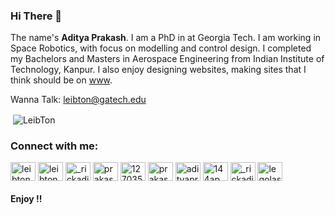 ### Hi There 👋
The name's **Aditya Prakash**. I am a PhD in at Georgia Tech. I am working in Space Robotics, with focus on modelling and control design. I completed my Bachelors and Masters in Aerospace Engineering from Indian Institute of Technology, Kanpur.
 I also enjoy designing websites, making sites that I think should be on [www](https://www.w3.org/WWW/).
  

Wanna Talk: [leibton@gatech.edu](mailto:leibton@gatech.edu)

<p>&nbsp;<img align="center" src="https://github-readme-stats.vercel.app/api?username=LeibTon&show_icons=true&locale=en&count_private=true&custom_title=What's Current Stats&theme=gotham" alt="LeibTon" /></p>
<h3 align="left">Connect with me:</h3>
<p align="left">
<a href="mailto:prakashaditya144@gmail.com" target="blank"><img align="center" src="https://cdn.jsdelivr.net/npm/simple-icons@3.0.1/icons/gmail.svg" alt="leibton" height="30" width="40" /></a>
<a href="https://codepen.io/leibton" target="blank"><img align="center" src="https://cdn.jsdelivr.net/npm/simple-icons@3.0.1/icons/codepen.svg" alt="leibton" height="30" width="40" /></a>
<a href="https://twitter.com/_rickaditya_" target="blank"><img align="center" src="https://cdn.jsdelivr.net/npm/simple-icons@3.0.1/icons/twitter.svg" alt="_rickaditya_" height="30" width="40" /></a>
<a href="https://linkedin.com/in/prakashaditya144" target="blank"><img align="center" src="https://cdn.jsdelivr.net/npm/simple-icons@3.0.1/icons/linkedin.svg" alt="prakashaditya144" height="30" width="40" /></a>
<a href="https://stackoverflow.com/users/12703578" target="blank"><img align="center" src="https://cdn.jsdelivr.net/npm/simple-icons@3.0.1/icons/stackoverflow.svg" alt="12703578" height="30" width="40" /></a>
<a href="https://codesandbox.com/prakashaditya369" target="blank"><img align="center" src="https://cdn.jsdelivr.net/npm/simple-icons@3.0.1/icons/codesandbox.svg" alt="prakashaditya369" height="30" width="40" /></a>
<a href="https://kaggle.com/adityaprakash369" target="blank"><img align="center" src="https://cdn.jsdelivr.net/npm/simple-icons@3.0.1/icons/kaggle.svg" alt="adityaprakash369" height="30" width="40" /></a>
<a href="https://fb.com/144ap" target="blank"><img align="center" src="https://cdn.jsdelivr.net/npm/simple-icons@3.0.1/icons/facebook.svg" alt="144ap" height="30" width="40" /></a>
<a href="https://instagram.com/_rickaditya_" target="blank"><img align="center" src="https://cdn.jsdelivr.net/npm/simple-icons@3.0.1/icons/instagram.svg" alt="_rickaditya_" height="30" width="40" /></a>
<a href="https://codeforces.com/profile/legolas_ap" target="blank"><img align="center" src="https://cdn.jsdelivr.net/npm/simple-icons@3.0.1/icons/codeforces.svg" alt="legolas_ap" height="30" width="40" /></a>
</p>

#### Enjoy !!
